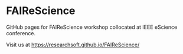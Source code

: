 # FAIReScience
GitHub pages for FAIReScience workshop collocated at IEEE eScience conference.

Visit us at https://researchsoft.github.io/FAIReScience/
